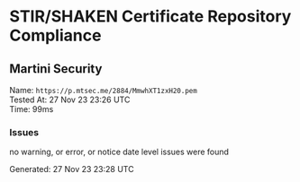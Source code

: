 # STIR/SHAKEN Certificate Repository Compliance

## Martini Security

Name: `https://p.mtsec.me/2884/MmwhXT1zxH20.pem`\
Tested At: 27 Nov 23 23:26 UTC\
Time: 99ms

### Issues

no warning, or error, or notice date level issues were found

Generated: 27 Nov 23 23:28 UTC